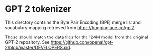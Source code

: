 # GPT 2 tokenizer

This directory contains the Byte Pair Encoding (BPE) merge list and vocabulary
mapping retrieved from https://huggingface.co/gpt2.

These should match the data files for the 124M model from the original GPT-2
repository. See https://github.com/openai/gpt-2/blob/master/DEVELOPERS.md.
